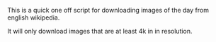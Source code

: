 This is a quick one off script for downloading images of the day from english wikipedia. 

It will only download images that are at least 4k in in resolution.
